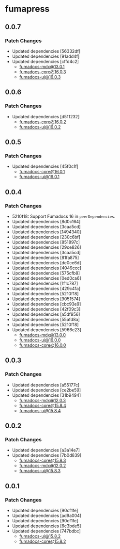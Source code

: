 # fumapress

## 0.0.7

### Patch Changes

- Updated dependencies [56332df]
- Updated dependencies [91add4f]
- Updated dependencies [cffd4c2]
  - fumadocs-mdx@13.0.1
  - fumadocs-core@16.0.3
  - fumadocs-ui@16.0.3

## 0.0.6

### Patch Changes

- Updated dependencies [d511232]
  - fumadocs-core@16.0.2
  - fumadocs-ui@16.0.2

## 0.0.5

### Patch Changes

- Updated dependencies [45f0c1f]
  - fumadocs-core@16.0.1
  - fumadocs-ui@16.0.1

## 0.0.4

### Patch Changes

- 5210f18: Support Fumadocs 16 in `peerDependencies`.
- Updated dependencies [8d0c164]
- Updated dependencies [3caa5cd]
- Updated dependencies [1494340]
- Updated dependencies [230c6bf]
- Updated dependencies [851897c]
- Updated dependencies [29ce826]
- Updated dependencies [3caa5cd]
- Updated dependencies [81fa875]
- Updated dependencies [de0ce6d]
- Updated dependencies [4049ccc]
- Updated dependencies [575cfb8]
- Updated dependencies [0ed0ca6]
- Updated dependencies [1f1c787]
- Updated dependencies [429c41a]
- Updated dependencies [5210f18]
- Updated dependencies [9051574]
- Updated dependencies [cbc93e9]
- Updated dependencies [42f09c3]
- Updated dependencies [a5df956]
- Updated dependencies [55afd8a]
- Updated dependencies [5210f18]
- Updated dependencies [5966e23]
  - fumadocs-mdx@13.0.0
  - fumadocs-ui@16.0.0
  - fumadocs-core@16.0.0

## 0.0.3

### Patch Changes

- Updated dependencies [a55177c]
- Updated dependencies [ce2be59]
- Updated dependencies [31b9494]
  - fumadocs-mdx@12.0.3
  - fumadocs-core@15.8.4
  - fumadocs-ui@15.8.4

## 0.0.2

### Patch Changes

- Updated dependencies [a3a14e7]
- Updated dependencies [7b0d839]
  - fumadocs-core@15.8.3
  - fumadocs-mdx@12.0.2
  - fumadocs-ui@15.8.3

## 0.0.1

### Patch Changes

- Updated dependencies [90cf1fe]
- Updated dependencies [ad9a004]
- Updated dependencies [90cf1fe]
- Updated dependencies [6c3bde5]
- Updated dependencies [747bdbc]
  - fumadocs-ui@15.8.2
  - fumadocs-core@15.8.2
